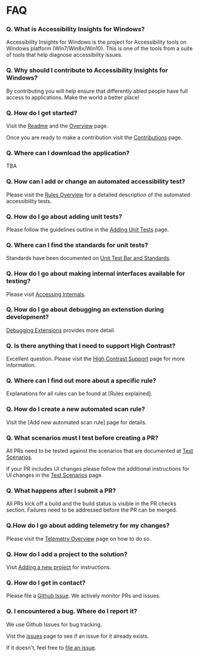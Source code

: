# FAQ
### Q. What is Accessibility Insights for Windows?
Accessibility Insights for Windows is the project for Accessibility tools on Windows platform (Win7/Win8x/Win10). This is one of the tools from a suite of tools that help diagnose accessibility issues. 

### Q. Why should I contribute to Accessibility Insights for Windows?
By contributing you will help ensure that differently abled people have full access to applications. Make the world a better place!

### Q. How do I get started?
Visit the [Readme](../README.md) and the [Overview](Overview.md) page.

Once you are ready to make a contribution visit the [Contributions](../Contributing.md) page.

### Q. Where can I download the application?
TBA

### Q. How can I add or change an automated accessibility test?
Please visit the [Rules Overview](./RulesOverview.md) for a detailed description of the automated accessibility tests.

### Q. How do I go about adding unit tests?
Please follow the guidelines outline in the [Adding Unit Tests](AddUnitTests.md) page.

### Q. Where can I find the standards for unit tests?
Standards have been documented on [Unit Test Bar and Standards](UnitTestBarAndStandards.md).

### Q. How do I go about making internal interfaces available for testing? 
Please visit [Accessing Internals](AccessingInternals.md).

### Q. How do I go about debugging an extenstion during development?
[Debugging Extensions](DebuggingExtensions.md) provides more detail.

### Q. Is there anything that I need to support High Contrast?
Excellent question. Please visit the [High Contrast Support](HighContrastSupport.md) page for more information.

### Q. Where can I find out more about a specific rule?
Explanations for all rules can be found at [Rules explained].

### Q. How do I create a new automated scan rule?
Visit the [Add new automated scan rule] page for details.

### Q. What scenarios must I test before creating a PR? 
All PRs need to be tested against the scenarios that are documented at [Test Scenarios](Scenarios.md). 

If your PR includes UI changes please follow the additional instructions for UI changes in the [Test Scenarios](Scenarios.md) page.

### Q. What happens after I submit a PR?
All PRs kick off a build and the build status is visible in the PR checks section. Failures need to be addressed before the PR can be merged. 

### Q.How do I go about adding telemetry for my changes?
Please visit the [Telemetry Overview](TelemetryOverview.md) page on how to do so.

### Q. How do I add a project to the solution?
Visit [Adding a new project](NewProject.md) for instructions.

### Q. How do I get in contact?
Please file a [Github Issue](https://github.com/Microsoft/accessibility-insights-windows/issues/new). We actively monitor PRs and issues.

### Q. I encountered a bug. Where do I report it?
We use Github Issues for bug tracking.

Vist the [issues](https://github.com/Microsoft/accessibility-insights-windows/issues?q=is%3Aissue+is%3Aopen%2Cclosed) page to see if an issue for it already exists.

If it doesn't, feel free to [file an issue](https://github.com/Microsoft/accessibility-insights-windows/issues/new).